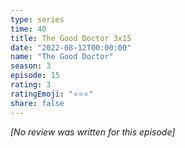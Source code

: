 ```yaml
---
type: series
time: 40
title: The Good Doctor 3x15
date: "2022-08-12T00:00:00"
name: "The Good Doctor"
season: 3
episode: 15
rating: 3
ratingEmoji: "⭐️⭐️⭐️"
share: false
---
```


_[No review was written for this episode]_
